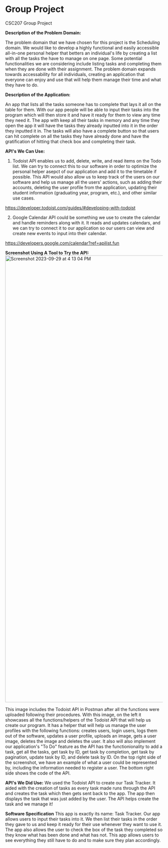 # Group Project
CSC207 Group Project

**Description of the Problem Domain:**

The problem domain that we have chosen for this project is the Scheduling domain. We would like to develop a highly functional and easily accessible all-in-one personal helper that betters an individual's life by creating a list with all the tasks the have to manage on one page. Some potential functionalities we are considering include listing tasks and completing them when they are done with their assignment. The problem domain expands towards accessability for all individuals, creating an application that everyone can enjoy and use that will help them manage their time and what they have to do. 


**Description of the Application:**

An app that lists all the tasks someone has to complete that lays it all on the table for them. With our app people will be able to input their tasks into the program which will then store it and have it ready for them to view any time they need it. The app with keep all their tasks in memory and any time they open the app it will have the tasks they already inputted into it in the order they inputted it in. The tasks will also have a complete button so that users can hit complete on all the tasks they have already done and have the gratification of hitting that check box and completing their task. 

**API's We Can Use:**

1. Todoist API enables us to add, delete, write, and read items on the Todo list. We can try to connect this to our software in order to optimize the personal helper asepct of our application and add it to the timetable if possible. This API would also allow us to keep track of the users on our software and help us manage all the users' actions, such as adding their accounts, deleting the user profile from the application, updating their student information (graduating year, program, etc.), and other similar use cases. 

https://developer.todoist.com/guides/#developing-with-todoist


2. Google Calendar API could be something we use to create the calendar and handle reminders along with it. It reads and updates calendars, and we can try to connect it to our application so our users can view and create new events to input into their calendar. 

https://developers.google.com/calendar?ref=apilist.fun


**Screenshot Using A Tool to Try the API:**
<img width="1430" alt="Screenshot 2023-09-29 at 4 13 04 PM" src="https://github.com/grace-shang/week3-project/assets/128920671/c1d5b70b-2add-49a0-a5c5-ee5a10e8923c">

This image includes the Todoist API in Postman after all the functions were uploaded following their procedures. With this image, on the left it showcases all the functions/helpers of the Todoist API that will help us create our program. It has a helper that will help us manage the user profiles with the following functions: creates users, login users, logs them out of the software, updates a user profile, uploads an image, gets a user image, deletes the image and deletes the user. It also will also implement our application's "To Do" feature as the API has the functionionality to add a task, get all the tasks, get task by ID, get task by completion, get task by pagination, update task by ID, and delete task by ID. On the top right side of the screenshot, we have an example of what a user could be represented by, including the information needed to register a user. The bottom right side shows the code of the API.

**API's We Did Use:**
We used the Todoist API to create our Task Tracker. It aided with the creation of tasks as every task made runs through the API and creates the task which then gets sent back to the app. The app then displays the task that was just added by the user. The API helps create the task and we manage it! 


**Software Specification**
This app is exactly its name: Task Tracker. Our app allows users to input their tasks into it. We then list their tasks in the order they gave to us and keep it ready for their use whenever they want to use it. The app also allows the user to check the box of the task they completed so they know what has been done and what has not. This app allows users to see everything they still have to do and to make sure they plan accordingly. 

